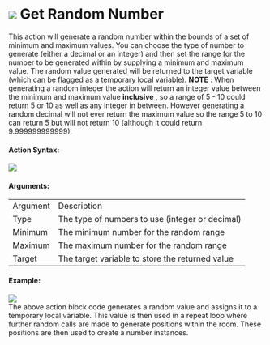 #  ![](https://gms.magecorn.com/Manual/assets/Images/Scripting_Reference/Drag_And_Drop/Reference/Random/i_Mathematics_Get_Random_Number.png) Get Random Number

This action will generate a random number within the bounds of a set of
minimum and maximum values. You can choose the type of number to
generate (either a decimal or an integer) and then set the range for the
number to be generated within by supplying a minimum and maximum value.
The random value generated will be returned to the target variable
(which can be flagged as a temporary local variable). **NOTE** : When
generating a random integer the action will return an integer value
between the minimum and maximum value **inclusive** , so a range of 5 -
10 could return 5 or 10 as well as any integer in between. However
generating a random decimal will not ever return the maximum value so
the range 5 to 10 can return 5 but will not return 10 (although it could
return 9.999999999999).

#### Action Syntax:

  
![](https://gms.magecorn.com/Manual/assets/Images/Scripting_Reference/Drag_And_Drop/Reference/Random/a_Mathematics_Get_Random_Number.png)  

#### Arguments:

|          |                                                 |
|----------|-------------------------------------------------|
| Argument | Description                                     |
| Type     | The type of numbers to use (integer or decimal) |
| Minimum  | The minimum number for the random range         |
| Maximum  | The maximum number for the random range         |
| Target   | The target variable to store the returned value |

#### Example:

  
![](https://gms.magecorn.com/Manual/assets/Images/Scripting_Reference/Drag_And_Drop/Reference/Random/e_Mathematics_Get_Random_Number.png)  
The above action block code generates a random value and assigns it to a
temporary local variable. This value is then used in a repeat loop where
further random calls are made to generate positions within the room.
These positions are then used to create a number instances.
